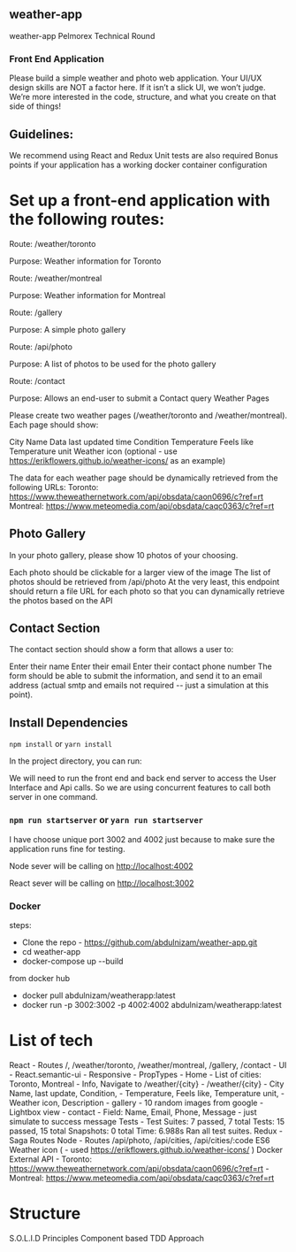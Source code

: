## weather-app
weather-app Pelmorex Technical Round

### Front End Application

Please build a simple weather and photo web application.  Your UI/UX design skills are NOT a factor here.  If it isn’t a slick UI, we won’t judge.  We’re more interested in the code, structure, and what you create on that side of things!

## Guidelines:

  We recommend using React and Redux
  Unit tests are also required
  Bonus points if your application has a working docker container configuration


# Set up a front-end application with the following routes:

Route: /weather/toronto

Purpose: Weather information for Toronto

Route: /weather/montreal

Purpose: Weather information for Montreal

Route: /gallery

Purpose: A simple photo gallery

Route: /api/photo

Purpose: A list of photos to be used for the photo gallery

Route: /contact

Purpose: Allows an end-user to submit a Contact query Weather Pages

Please create two weather pages (/weather/toronto and /weather/montreal).  Each page should show:

City Name
Data last updated time
Condition
Temperature
Feels like
Temperature unit
Weather icon (optional - use https://erikflowers.github.io/weather-icons/ as an example)

The data for each weather page should be dynamically retrieved from the following URLs:
Toronto: https://www.theweathernetwork.com/api/obsdata/caon0696/c?ref=rt
Montreal: https://www.meteomedia.com/api/obsdata/caqc0363/c?ref=rt


## Photo Gallery

In your photo gallery, please show 10 photos of your choosing.

Each photo should be clickable for a larger view of the image
The list of photos should be retrieved from /api/photo
At the very least, this endpoint should return a file URL for each photo so that you can dynamically retrieve the photos based on the API


## Contact Section

The contact section should show a form that allows a user to:

Enter their name
Enter their email
Enter their contact phone number
The form should be able to submit the information, and send it to an email address (actual smtp and emails not required -- just a simulation at this point).


## Install Dependencies

`npm install` or `yarn install`


In the project directory, you can run:

We will need to run the front end and back end server to access the User Interface and Api calls. So we are using concurrent features to call both server in one command.

### `npm run startserver` or `yarn run startserver`

I have choose unique port 3002 and 4002 just because to make sure the application runs fine for testing.

Node sever will be calling on [http://localhost:4002](http://localhost:4002)

React sever will be calling on [http://localhost:3002](http://localhost:3002)

### Docker

steps:
  - Clone the repo - https://github.com/abdulnizam/weather-app.git
  - cd weather-app
  - docker-compose up --build

from docker hub
  - docker pull abdulnizam/weatherapp:latest
  - docker run -p 3002:3002 -p 4002:4002  abdulnizam/weatherapp:latest

# List of tech

  React
    - Routes /, /weather/toronto, /weather/montreal, /gallery, /contact
    - UI - React.semantic-ui
    - Responsive
    - PropTypes
    - Home
      - List of cities: Toronto, Montreal
      - Info, Navigate to /weather/{city}
    - /weather/{city}
      - City Name, last update, Condition,
      - Temperature, Feels like, Temperature unit,
      - Weather icon, Description
    - gallery
        - 10 random images from google
        - Lightbox view
    - contact
        - Field: Name, Email, Phone, Message
        - just simulate to success message
  Tests
    - Test Suites: 7 passed, 7 total
      Tests:       15 passed, 15 total
      Snapshots:   0 total
      Time:        6.988s
      Ran all test suites.
  Redux
    - Saga
  Routes
  Node
    - Routes /api/photo, /api/cities, /api/cities/:code
  ES6
  Weather icon ( - used https://erikflowers.github.io/weather-icons/ )
  Docker
  External API
    - Toronto: https://www.theweathernetwork.com/api/obsdata/caon0696/c?ref=rt
    - Montreal: https://www.meteomedia.com/api/obsdata/caqc0363/c?ref=rt

# Structure
  S.O.L.I.D Principles
  Component based
  TDD Approach
